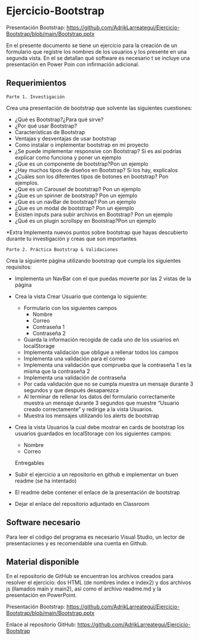 # Ejercicio-Bootstrap
Presentación Bootstrap:
https://github.com/AdrikLarreategui/Ejercicio-Bootstrap/blob/main/Bootstrap.pptx

En el presente documento se tiene un ejercicio para la creación de un formulario que registre los nombres de los usuarios y los presente en una segunda vista. En el se detallan qué software es necesario t se incluye una presentación en Power Poin con infirmación adicional.

## Requerimientos
    Parte 1. Investigación
Crea una presentación de bootstrap que solvente las siguientes cuestiones:
- ¿Qué es Bootstrap?¿Para qué sirve?
- ¿Por qué usar Bootstrap?
- Características de Bootstrap
- Ventajas y desventajas de usar bootstrap
- Como instalar o implementar bootstrap en mi proyecto
- ¿Se puede implementar responsive con Bootstrap? Si es asi podrías explicar como funciona y poner un ejemplo
- ¿Que es un componente de bootstrap?Pon un ejemplo
- ¿Hay muchos tipos de diseños en Bootstrap? Si los hay, explícalos
- ¿Cuáles son los diferentes tipos de botones en bootstrap? Pon ejemplos.
- ¿Que es un Carousel de bootstrap? Pon un ejemplo
- ¿Que es un spinner de bootstrap? Pon un ejemplo
- ¿Que es un navBar de bootstrap? Pon un ejemplo
- ¿Que es un modal de bootstrap? Pon un ejemplo
- Existen inputs para subir archivos en Bootstrap? Pon un ejemplo
- ¿Qué es un plugin scrollspy en Bootstrap?Pon un ejemplo

*Extra
Implementa nuevos puntos sobre bootstrap que hayas descubierto durante tu investigación y creas que son importantes



    Parte 2. Práctica Bootstrap & Validaciones
Crea la siguiente página utilizando bootstrap que cumpla los siguientes requisitos:
- Implementa un NavBar con el que puedas moverte por las 2 vistas de la página
- Crea la vista Crear Usuario que contenga lo siguiente:
    + Formulario con los siguientes campos
        * Nombre
        * Correo
        * Contraseña 1
        * Contraseña 2
    + Guarda la información recogida de cada uno de los usuarios en localStorage
    + Implementa validación que obligue a rellenar todos los campos
    + Implementa una validación para el correo
    + Implementa una validación que comprueba que la contraseña 1 es la misma que la contraseña 2
    + Implementa una validación de contraseña
    + Por cada validación que no se cumpla muestra un mensaje durante 3 segundos y que después desaparezca
    + Al terminar de rellenar los datos del formulario correctamente muestra un mensaje durante 3 segundos que muestre “Usuario creado correctamente” y redirige a la vista Usuarios.
    + Muestra los mensajes utilizando los alerts de bootstrap
- Crea la vista Usuarios la cual debe mostrar en cards de bootstrap los usuarios guardados en localStorage con los siguientes campos:
    + Nombre
    + Correo

    Entregables

- Subir el ejercicio a un repositorio en github e implementar un buen readme (se ha intentado)
- El readme debe contener el enlace de la presentación de bootstrap
- Dejar el enlace del repositorio adjuntado en Classroom


## Software necesario 

Para leer el código del programa es necesario Visual Studio, un lector de presentaciones y es recomendable una cuenta en Github.


## Material disponible

En el repositorio de GitHub se encuentran los archivos creados para resolver el ejercicio: dos HTML (de nombres index e index2) y dos archivos js (llamados main y main2), así como el archivo readme.md y la presentación en PowerPoint.

Presentación Bootstrap:
https://github.com/AdrikLarreategui/Ejercicio-Bootstrap/blob/main/Bootstrap.pptx

Enlace al repositorio GitHub: 
https://github.com/AdrikLarreategui/Ejercicio-Bootstrap






